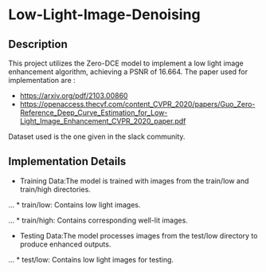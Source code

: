 # Low-Light-Image-Denoising
## Description
This project utilizes the Zero-DCE model to implement a low light image enhancement algorithm, achieving a PSNR of 16.664.
The paper used for implementation are :
* https://arxiv.org/pdf/2103.00860
* https://openaccess.thecvf.com/content_CVPR_2020/papers/Guo_Zero-Reference_Deep_Curve_Estimation_for_Low-Light_Image_Enhancement_CVPR_2020_paper.pdf


Dataset used is the one given in the slack community.


## Implementation Details


* Training Data:The model is trained with images from the train/low and train/high directories.

... * train/low: Contains low light images.

... * train/high: Contains corresponding well-lit images.

* Testing Data:The model processes images from the test/low directory to produce enhanced outputs.

... * test/low: Contains low light images for testing.


